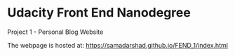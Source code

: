 # Udacity Front End Nanodegree 
Project 1 - Personal Blog Website

The webpage is hosted at:
https://samadarshad.github.io/FEND_1/index.html
